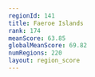 ```yaml
---
regionId: 141
title: Faeroe Islands
rank: 174
meanScore: 63.85
globalMeanScore: 69.82
numRegions: 220
layout: region_score
---
```

